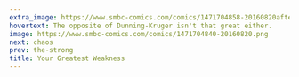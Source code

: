 ```yaml
---
extra_image: https://www.smbc-comics.com/comics/1471704858-20160820after.png
hovertext: The opposite of Dunning-Kruger isn't that great either.
image: https://www.smbc-comics.com/comics/1471704840-20160820.png
next: chaos
prev: the-strong
title: Your Greatest Weakness
---
```

